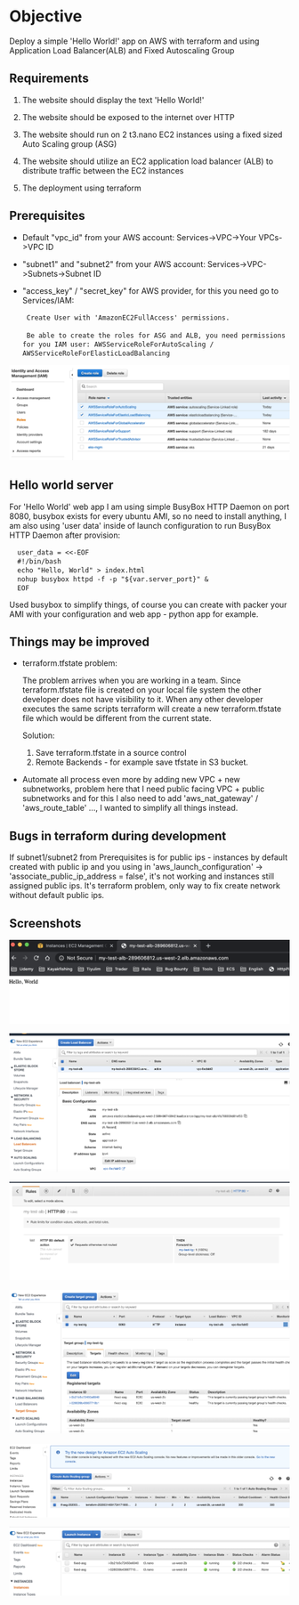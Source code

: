 
# Objective

Deploy a simple 'Hello World!' app on AWS with terraform and using Application Load Balancer(ALB) and Fixed Autoscaling Group

## Requirements

1. The website should display the text 'Hello World!'

2. The website should be exposed to the internet over HTTP

3. The website should run on 2 t3.nano EC2 instances using a fixed sized Auto Scaling group (ASG)

4. The website should utilize an EC2 application load balancer (ALB) to distribute traffic between the EC2 instances

5. The deployment using terraform


## Prerequisites

* Default "vpc_id" from your AWS account: Services->VPC->Your VPCs->VPC ID

* "subnet1" and "subnet2" from your AWS account: Services->VPC->Subnets->Subnet ID

*  "access_key" / "secret_key" for AWS provider, for this you need go to Services/IAM:
  
        Create User with 'AmazonEC2FullAccess' permissions.
  
		Be able to create the roles for ASG and ALB, you need permissions for you IAM user: AWSServiceRoleForAutoScaling / AWSServiceRoleForElasticLoadBalancing


![roles](images/1.png)

## Hello world server

For 'Hello World' web app I am using simple BusyBox HTTP Daemon on port 8080, busybox exists for every ubuntu AMI, so no need to install anything, I am also using 'user data' inside of launch configuration to run BusyBox HTTP Daemon after provision:

	  user_data = <<-EOF
	  #!/bin/bash
	  echo "Hello, World" > index.html
	  nohup busybox httpd -f -p "${var.server_port}" &
	  EOF

Used busybox to simplify things, of course you can create with packer your AMI with your configuration and web app - python app for example.

## Things may be improved

* terraform.tfstate problem:
  
  The problem arrives when you are working in a team. Since terraform.tfstate file is created on your local file system the other developer does not have visibility to it. When any other developer executes the same scripts terraform will create a new terraform.tfstate file which would be different from the current state.

  Solution:
  1. Save terraform.tfstate in a source control
  2. Remote Backends - for example save tfstate in S3 bucket.

* Automate all process even more by adding new VPC + new subnetworks, problem here that I need public facing VPC + public subnetworks and for this I also need to add 'aws_nat_gateway' / 'aws_route_table' ..., I wanted to simplify all things instead.

## Bugs in terraform during development 

If subnet1/subnet2 from Prerequisites is for public ips - instances by default created with public ip and you using in 'aws_launch_configuration' -> 'associate_public_ip_address = false', it's not working and instances still assigned public ips.
It's terraform problem, only way to fix create network without default public ips.

## Screenshots

![hello-world](images/8.png)

![alb](images/2.png)

![alb_rules](images/4.png)

![target-group](images/5.png)

![asg](images/6.png)

![ec2](images/7.png)



